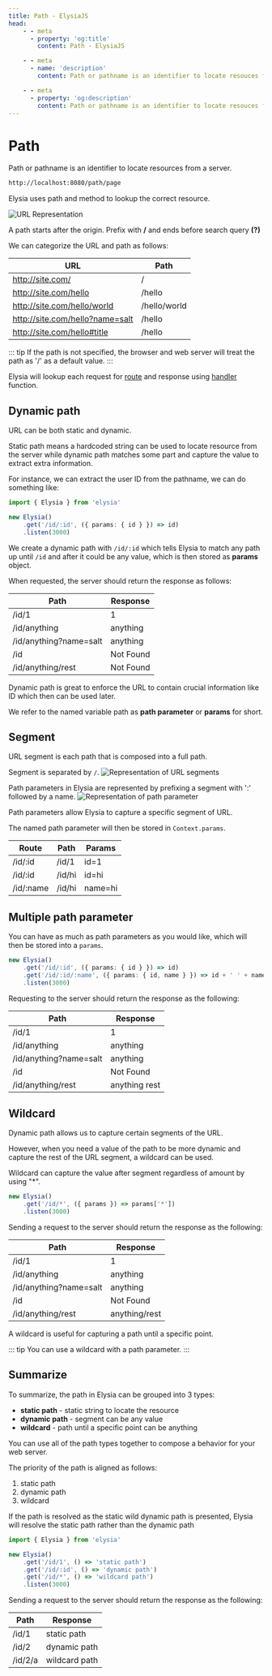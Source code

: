 ```yaml
---
title: Path - ElysiaJS
head:
    - - meta
      - property: 'og:title'
        content: Path - ElysiaJS

    - - meta
      - name: 'description'
        content: Path or pathname is an identifier to locate resouces from a server. Elysia uses path and method to lookup the correct resource. Path in Elysia can be categorized into 3 types. Static, Dynamic and Wildcard.

    - - meta
      - property: 'og:description'
        content: Path or pathname is an identifier to locate resouces from a server. Elysia uses path and method to lookup the correct resource. Path in Elysia can be categorized into 3 types. Static, Dynamic and Wildcard.
---
```


# Path

Path or pathname is an identifier to locate resources from a server.

```bash
http://localhost:8080/path/page
```

Elysia uses path and method to lookup the correct resource.

<div class="bg-white rounded-lg">
    <img src="/essential/url-object.svg" alt="URL Representation" />
</div>

A path starts after the origin. Prefix with **/** and ends before search query **(?)**

We can categorize the URL and path as follows:

| URL                             | Path         |
| ------------------------------- | ------------ |
| http://site.com/                | /            |
| http://site.com/hello           | /hello       |
| http://site.com/hello/world     | /hello/world |
| http://site.com/hello?name=salt | /hello       |
| http://site.com/hello#title     | /hello       |

::: tip
If the path is not specified, the browser and web server will treat the path as '/' as a default value.
:::

Elysia will lookup each request for [route](/essential/route) and response using [handler](/essential/handler) function.

## Dynamic path

URL can be both static and dynamic.

Static path means a hardcoded string can be used to locate resource from the server while dynamic path matches some part and capture the value to extract extra information.

For instance, we can extract the user ID from the pathname, we can do something like:

```typescript
import { Elysia } from 'elysia'

new Elysia()
    .get('/id/:id', ({ params: { id } }) => id)
    .listen(3000)
```

We create a dynamic path with `/id/:id` which tells Elysia to match any path up until `/id` and after it could be any value, which is then stored as **params** object.

When requested, the server should return the response as follows:

| Path                   | Response  |
| ---------------------- | --------- |
| /id/1                  | 1         |
| /id/anything           | anything  |
| /id/anything?name=salt | anything  |
| /id                    | Not Found |
| /id/anything/rest      | Not Found |

Dynamic path is great to enforce the URL to contain crucial information like ID which then can be used later.

We refer to the named variable path as **path parameter** or **params** for short.

## Segment

URL segment is each path that is composed into a full path.

Segment is separated by `/`.
![Representation of URL segments](/essential/url-segment.webp)

Path parameters in Elysia are represented by prefixing a segment with ':' followed by a name.
![Representation of path parameter](/essential/path-parameter.webp)

Path parameters allow Elysia to capture a specific segment of URL.

The named path parameter will then be stored in `Context.params`.

| Route     | Path   | Params  |
| --------- | ------ | ------- |
| /id/:id   | /id/1  | id=1    |
| /id/:id   | /id/hi | id=hi   |
| /id/:name | /id/hi | name=hi |

## Multiple path parameter

You can have as much as path parameters as you would like, which will then be stored into a `params`.

```typescript
new Elysia()
    .get('/id/:id', ({ params: { id } }) => id)
    .get('/id/:id/:name', ({ params: { id, name } }) => id + ' ' + name)
    .listen(3000)
```

Requesting to the server should return the response as the following:

| Path                   | Response      |
| ---------------------- | ------------- |
| /id/1                  | 1             |
| /id/anything           | anything      |
| /id/anything?name=salt | anything      |
| /id                    | Not Found     |
| /id/anything/rest      | anything rest |

## Wildcard

Dynamic path allows us to capture certain segments of the URL.

However, when you need a value of the path to be more dynamic and capture the rest of the URL segment, a wildcard can be used.

Wildcard can capture the value after segment regardless of amount by using "\*".

```typescript
new Elysia()
    .get('/id/*', ({ params }) => params['*'])
    .listen(3000)
```

Sending a request to the server should return the response as the following:

| Path                   | Response      |
| ---------------------- | ------------- |
| /id/1                  | 1             |
| /id/anything           | anything      |
| /id/anything?name=salt | anything      |
| /id                    | Not Found     |
| /id/anything/rest      | anything/rest |

A wildcard is useful for capturing a path until a specific point.

::: tip
You can use a wildcard with a path parameter.
:::

## Summarize

To summarize, the path in Elysia can be grouped into 3 types:

-   **static path** - static string to locate the resource
-   **dynamic path** - segment can be any value
-   **wildcard** - path until a specific point can be anything

You can use all of the path types together to compose a behavior for your web server.

The priority of the path is aligned as follows:

1. static path
2. dynamic path
3. wildcard

If the path is resolved as the static wild dynamic path is presented, Elysia will resolve the static path rather than the dynamic path

```typescript
import { Elysia } from 'elysia'

new Elysia()
    .get('/id/1', () => 'static path')
    .get('/id/:id', () => 'dynamic path')
    .get('/id/*', () => 'wildcard path')
    .listen(3000)
```

Sending a request to the server should return the response as the following:

| Path    | Response      |
| ------- | ------------- |
| /id/1   | static path   |
| /id/2   | dynamic path  |
| /id/2/a | wildcard path |

